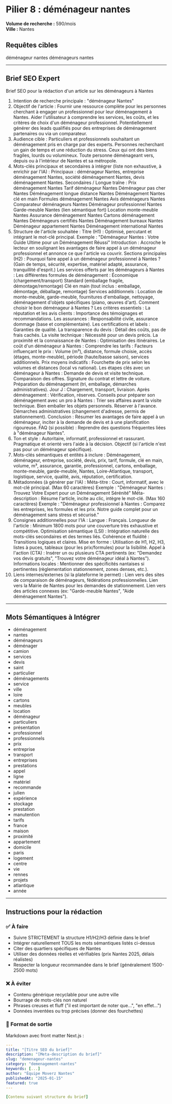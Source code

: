 # Pilier 8 : déménageur nantes

**Volume de recherche :** 590/mois  
**Ville :** Nantes

## Requêtes cibles

déménageur nantes
déménageurs nantes

---

## Brief SEO Expert

Brief SEO pour la rédaction d'un article sur les déménageurs à Nantes
1. Intention de recherche principale : "déménageur Nantes"
2. Objectif de l'article :
Fournir une ressource complète pour les personnes cherchant à engager un professionnel pour leur déménagement à Nantes.
Aider l'utilisateur à comprendre les services, les coûts, et les critères de choix d'un déménageur professionnel.
Potentiellement générer des leads qualifiés pour des entreprises de déménagement partenaires ou via un comparateur.
3. Audience cible :
Particuliers et professionnels souhaitant un déménagement pris en charge par des experts.
Personnes recherchant un gain de temps et une réduction du stress.
Ceux qui ont des biens fragiles, lourds ou volumineux.
Toute personne déménageant vers, depuis ou à l'intérieur de Nantes et sa métropole.
4. Mots-clés principaux et secondaires à intégrer (liste non exhaustive, à enrichir par l'IA) :
Principaux : déménageur Nantes, entreprise déménagement Nantes, société déménagement Nantes, devis déménagement Nantes.
Secondaires / Longue traîne :
Prix déménagement Nantes
Tarif déménageur Nantes
Déménageur pas cher Nantes
Déménagement longue distance Nantes
Déménagement Nantes clé en main
Formules déménagement Nantes
Avis déménageurs Nantes
Comparateur déménageurs Nantes
Déménageur professionnel Nantes
Garde-meuble Nantes (lien sémantique fort)
Location monte-meuble Nantes
Assurance déménagement Nantes
Cartons déménagement Nantes
Déménageurs certifiés Nantes
Déménagement bureaux Nantes
Déménageur appartement Nantes
Déménagement international Nantes
5. Structure de l'article souhaitée :
Titre (H1) : Optimisé, percutant et intégrant le mot-clé principal.
Exemple : "Déménageur Nantes : Votre Guide Ultime pour un Déménagement Réussi"
Introduction : Accroche le lecteur en soulignant les avantages de faire appel à un déménageur professionnel et annonce ce que l'article va couvrir.
Sections principales (H2) :
Pourquoi faire appel à un déménageur professionnel à Nantes ? (Gain de temps, sécurité, expertise, matériel adapté, assurance, tranquillité d'esprit.)
Les services offerts par les déménageurs à Nantes :
Les différentes formules de déménagement :
Économique (chargement/transport)
Standard (emballage fragile, démontage/remontage)
Clé en main (tout inclus : emballage, démontage, déballage, remontage)
Services additionnels : Location de monte-meuble, garde-meuble, fournitures d'emballage, nettoyage, déménagement d'objets spécifiques (piano, œuvres d'art).
Comment choisir le bon déménageur à Nantes ? Les critères essentiels :
La réputation et les avis clients : Importance des témoignages et recommandations.
Les assurances : Responsabilité civile, assurance dommage (base et complémentaire).
Les certifications et labels : Garanties de qualité.
La transparence du devis : Détail des coûts, pas de frais cachés.
La visite technique : Nécessité pour un devis précis.
La proximité et la connaissance de Nantes : Optimisation des itinéraires.
Le coût d'un déménageur à Nantes : Comprendre les tarifs :
Facteurs influençant le prix : Volume (m³), distance, formule choisie, accès (étages, monte-meuble), période (haute/basse saison), services additionnels.
Prix moyens indicatifs : Fourchette de prix selon les volumes et distances (local vs national).
Les étapes clés avec un déménageur à Nantes :
Demande de devis et visite technique.
Comparaison des offres.
Signature du contrat et lettre de voiture.
Préparation du déménagement (tri, emballage, démarches administratives).
Jour J : Chargement, transport, livraison.
Après déménagement : Vérification, réserves.
Conseils pour préparer son déménagement avec un pro à Nantes :
Trier ses affaires avant la visite technique.
Bien emballer les objets personnels.
Réserver à l'avance.
Démarches administratives (changement d'adresse, permis de stationnement).
Conclusion : Résumer les avantages de faire appel à un déménageur, inciter à la demande de devis et à une planification rigoureuse.
FAQ (si possible) : Reprendre des questions fréquentes liées à "déménageur Nantes".
6. Ton et style :
Autoritaire, informatif, professionnel et rassurant.
Pragmatique et orienté vers l'aide à la décision.
Objectif (si l'article n'est pas pour un déménageur spécifique).
7. Mots-clés sémantiques et entités à inclure :
Déménagement, déménageur, entreprise, société, devis, prix, tarif, formule, clé en main, volume, m³, assurance, garantie, professionnel, cartons, emballage, monte-meuble, garde-meuble, Nantes, Loire-Atlantique, transport, logistique, service, qualité, avis, réputation, certification.
8. Métadonnées (à générer par l'IA) :
Méta-titre : Court, informatif, avec le mot-clé principal. (Max 60 caractères)
Exemple : "Déménageur Nantes : Trouvez Votre Expert pour un Déménagement Sérénité"
Méta-description : Résume l'article, incite au clic, intègre le mot-clé. (Max 160 caractères)
Exemple : "Déménageur professionnel à Nantes : Comparez les entreprises, les formules et les prix. Notre guide complet pour un déménagement sans stress et sécurisé."
9. Consignes additionnelles pour l'IA :
Langue : Français.
Longueur de l'article : Minimum 1800 mots pour une couverture très exhaustive et compétitive.
Optimisation sémantique (LSI) : Intégration naturelle des mots-clés secondaires et des termes liés.
Cohérence et fluidité : Transitions logiques et claires.
Mise en forme : Utilisation de H1, H2, H3, listes à puces, tableaux (pour les prix/formules) pour la lisibilité.
Appel à l'action (CTA) : Insérer un ou plusieurs CTA pertinents (ex: "Demandez vos devis gratuits", "Trouvez votre déménageur idéal à Nantes").
Informations locales : Mentionner des spécificités nantaises si pertinentes (règlementation stationnement, zones denses, etc.).
10. Liens internes/externes (si la plateforme le permet) :
Lien vers des sites de comparaison de déménageurs, fédérations professionnelles.
Lien vers la Mairie de Nantes pour les demandes de stationnement.
Lien vers des articles connexes (ex: "Garde-meuble Nantes", "Aide déménagement Nantes").

---

## Mots Sémantiques à Intégrer

- déménagement
- nantes
- déménageurs
- déménager
- camion
- services
- devis
- saint
- particulier
- déménagements
- service
- ville
- loire
- cartons
- meubles
- location
- déménageur
- particuliers
- présentation
- professionnel
- professionnels
- prix
- entreprise
- transport
- entreprises
- prestations
- appel
- ligne
- matériel
- recommande
- julien
- expérience
- stockage
- prestation
- manutention
- tarifs
- france
- maison
- proximité
- appartement
- domicile
- paris
- logement
- centre
- vie
- rennes
- projets
- atlantique
- année

---

## Instructions pour la rédaction

### ✅ À faire
- Suivre STRICTEMENT la structure H1/H2/H3 définie dans le brief
- Intégrer naturellement TOUS les mots sémantiques listés ci-dessus
- Citer des quartiers spécifiques de Nantes
- Utiliser des données réelles et vérifiables (prix Nantes 2025, délais réalistes)
- Respecter la longueur recommandée dans le brief (généralement 1500-2500 mots)

### ❌ À éviter
- Contenu générique recyclable pour une autre ville
- Bourrage de mots-clés non naturel
- Phrases creuses et fluff ("il est important de noter que...", "en effet...")
- Données inventées ou trop précises (donner des fourchettes)

### 🎯 Format de sortie
Markdown avec front matter Next.js :

```yaml
---
title: "[Titre SEO du brief]"
description: "[Meta-description du brief]"
slug: "demenageur-nantes"
category: "demenagement-nantes"
keywords: [...]
author: "Équipe Moverz Nantes"
publishedAt: "2025-01-15"
featured: true
---

[Contenu suivant structure du brief]
```
